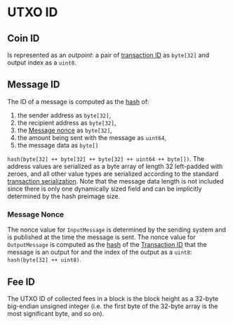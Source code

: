 # UTXO ID

## Coin ID

Is represented as an _outpoint_: a pair of [transaction ID](./transaction.md) as `byte[32]` and output index as a `uint8`.

## Message ID

The ID of a message is computed as the [hash](../cryptographic_primitives.md#hashing) of:

1. the sender address as `byte[32]`,
2. the recipient address as `byte[32]`,
3. the [Message nonce](#message-nonce) as `byte[32]`,
4. the amount being sent with the message as `uint64`,
5. the message data as `byte[]`

`hash(byte[32] ++ byte[32] ++ byte[32] ++ uint64 ++ byte[])`. The address values are serialized as a byte array of length 32 left-padded with zeroes, and all other value types are serialized according to the standard [transaction serialization](../tx_format/transaction.md). Note that the message data length is not included since there is only one dynamically sized field and can be implicitly determined by the hash preimage size.

### Message Nonce

The nonce value for `InputMessage` is determined by the sending system and is published at the time the message is sent. The nonce value for `OutputMessage` is computed as the [hash](../cryptographic_primitives.md#hashing) of the [Transaction ID](./transaction.md) that the message is an output for and the index of the output as a `uint8`: `hash(byte[32] ++ uint8)`.

## Fee ID

The UTXO ID of collected fees in a block is the block height as a 32-byte big-endian unsigned integer (i.e. the first byte of the 32-byte array is the most significant byte, and so on).
